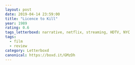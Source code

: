```yaml
---
layout: post 
date: 2019-04-14 23:59:00
title: "Licence to Kill"
year: 1989
rating: 0.6
tags_letterboxd: narrative, netflix, streaming, HDTV, NYC
tags:
  - film
  - review
category: Letterboxd
canonical: https://boxd.it/GMzDh
---
```

